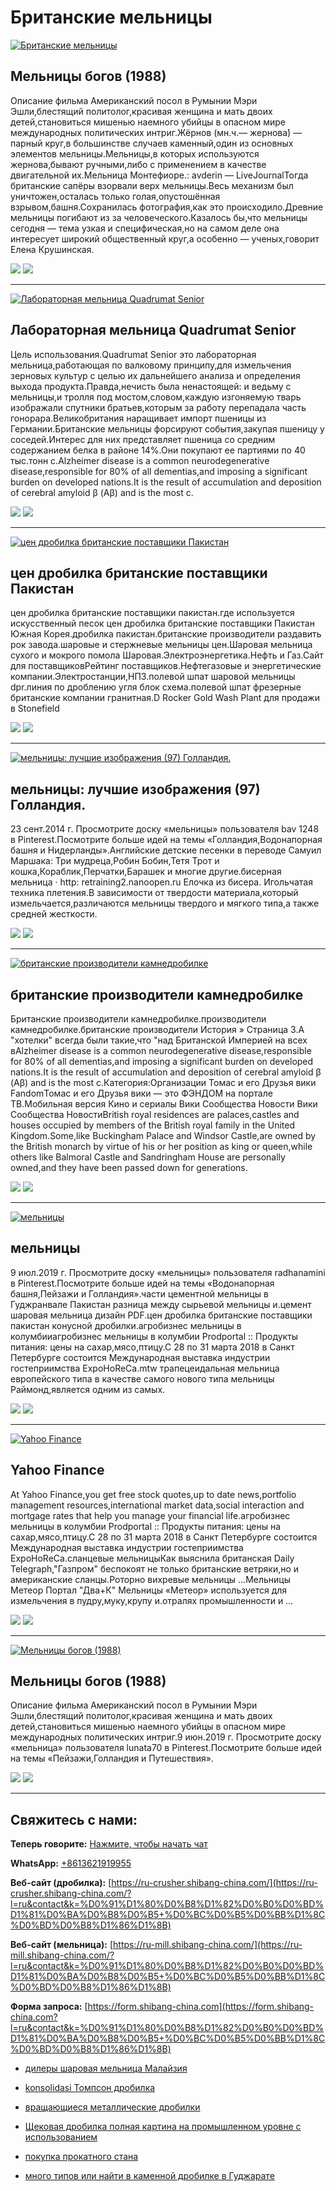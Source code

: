 # Британские мельницы

<a href="https://swt.shibang-china.com/?l=ru&img&k=%D0%91%D1%80%D0%B8%D1%82%D0%B0%D0%BD%D1%81%D0%BA%D0%B8%D0%B5+%D0%BC%D0%B5%D0%BB%D1%8C%D0%BD%D0%B8%D1%86%D1%8B" target="_blank">![Британские мельницы](http://static.shibang-china.com/all-800x300/910.jpg)</a>

## Мельницы богов (1988)
Описание фильма Американский посол в Румынии Мэри Эшли,блестящий политолог,красивая женщина и мать двоих детей,становиться мишенью наемного убийцы в опасном мире международных политических интриг.Жёрнов (мн.ч.— жернова́) — парный круг,в большинстве случаев каменный,один из основных элементов мельницы.Мельницы,в которых используются жернова,бывают ручными,либо с применением в качестве двигательной их.Мельница Монтефиоре.: avderin — LiveJournalТогда британские сапёры взорвали верх мельницы.Весь механизм был уничтожен,осталась только голая,опустошённая взрывом,башня.Сохранилась фотография,как это происходило.Древние мельницы погибают из за человеческого.Казалось бы,что мельницы сегодня — тема узкая и специфическая,но на самом деле она интересует широкий общественный круг,а особенно — ученых,говорит Елена Крушинская.


<a href="https://whatsapp.shibangsoft.com/WhatsApp.php" target="_blank" title="WhatsApp">![](http://static.shibang-china.com/icon/whatsapp.png)</a> <a href="https://swt.shibang-china.com/?l=ru&icon&k=%D0%91%D1%80%D0%B8%D1%82%D0%B0%D0%BD%D1%81%D0%BA%D0%B8%D0%B5+%D0%BC%D0%B5%D0%BB%D1%8C%D0%BD%D0%B8%D1%86%D1%8B" target="_blank">![](http://static.shibang-china.com/icon/chat-ru.png)</a>

---

<a href="https://swt.shibang-china.com/?l=ru&img&k=%D0%91%D1%80%D0%B8%D1%82%D0%B0%D0%BD%D1%81%D0%BA%D0%B8%D0%B5+%D0%BC%D0%B5%D0%BB%D1%8C%D0%BD%D0%B8%D1%86%D1%8B" target="_blank">![Лабораторная мельница Quadrumat Senior](http://static.shibang-china.com/all-800x300/406.jpg)</a>

## Лабораторная мельница Quadrumat Senior
Цель использования.Quadrumat Senior это лабораторная мельница,работающая по валковому принципу,для измельчения зерновых культур с целью их дальнейшего анализа и определения выхода продукта.Правда,нечисть была ненастоящей: и ведьму с мельницы,и тролля под мостом,словом,каждую изгоняемую тварь изображали спутники братьев,которым за работу перепадала часть гонорара.Великобритания наращивает импорт пшеницы из Германии.Британские мельницы форсируют события,закупая пшеницу у соседей.Интерес для них представляет пшеница со средним содержанием белка в районе 14%.Они покупают ее партиями по 40 тыс.тонн с.Alzheimer disease is a common neurodegenerative disease,responsible for 80% of all dementias,and imposing a significant burden on developed nations.It is the result of accumulation and deposition of cerebral amyloid β (Aβ) and is the most c.


<a href="https://whatsapp.shibangsoft.com/WhatsApp.php" target="_blank" title="WhatsApp">![](http://static.shibang-china.com/icon/whatsapp.png)</a> <a href="https://swt.shibang-china.com/?l=ru&icon&k=%D0%91%D1%80%D0%B8%D1%82%D0%B0%D0%BD%D1%81%D0%BA%D0%B8%D0%B5+%D0%BC%D0%B5%D0%BB%D1%8C%D0%BD%D0%B8%D1%86%D1%8B" target="_blank">![](http://static.shibang-china.com/icon/chat-ru.png)</a>

---

<a href="https://swt.shibang-china.com/?l=ru&img&k=%D0%91%D1%80%D0%B8%D1%82%D0%B0%D0%BD%D1%81%D0%BA%D0%B8%D0%B5+%D0%BC%D0%B5%D0%BB%D1%8C%D0%BD%D0%B8%D1%86%D1%8B" target="_blank">![цен дробилка британские поставщики Пакистан](http://static.shibang-china.com/all-800x300/1456.jpg)</a>

## цен дробилка британские поставщики Пакистан
цен дробилка британские поставщики пакистан.где используется искусственный песок цен дробилка британские поставщики Пакистан Южная Корея.дробилка пакистан.британские производители раздавить рок завода.шаровые и стержневые мельницы цен.Шаровая мельница сухого и мокрого помола Шаровая.Электроэнергетика.Нефть и Газ.Сайт для поставщиковРейтинг поставщиков.Нефтегазовые и энергетические компании.Электростанции,НПЗ.полевой шпат шаровой мельницы dpr.линия по дроблению угля блок схема.полевой шпат фрезерные британские компании гранитная.D Rocker Gold Wash Plant для продажи в Stonefield


<a href="https://whatsapp.shibangsoft.com/WhatsApp.php" target="_blank" title="WhatsApp">![](http://static.shibang-china.com/icon/whatsapp.png)</a> <a href="https://swt.shibang-china.com/?l=ru&icon&k=%D0%91%D1%80%D0%B8%D1%82%D0%B0%D0%BD%D1%81%D0%BA%D0%B8%D0%B5+%D0%BC%D0%B5%D0%BB%D1%8C%D0%BD%D0%B8%D1%86%D1%8B" target="_blank">![](http://static.shibang-china.com/icon/chat-ru.png)</a>

---

<a href="https://swt.shibang-china.com/?l=ru&img&k=%D0%91%D1%80%D0%B8%D1%82%D0%B0%D0%BD%D1%81%D0%BA%D0%B8%D0%B5+%D0%BC%D0%B5%D0%BB%D1%8C%D0%BD%D0%B8%D1%86%D1%8B" target="_blank">![мельницы: лучшие изображения (97) Голландия.](http://static.shibang-china.com/all-800x300/330.jpg)</a>

## мельницы: лучшие изображения (97) Голландия.
23 сент.2014 г. Просмотрите доску &#171;мельницы&#187; пользователя bav 1248 в Pinterest.Посмотрите больше идей на темы &#171;Голландия,Водонапорная башня и Нидерланды&#187;.Английские детские песенки в переводе Самуил Маршака: Три мудреца,Робин Бобин,Тетя Трот и кошка,Кораблик,Перчатки,Барашек и многие другие.бисерная мельница&nbsp;&#0183;&#32;http: retraining2.nanoopen.ru Елочка из бисера. Игольчатая техника плетения.В зависимости от твердости материала,который измельчается,различаются мельницы твердого и мягкого типа,а также средней жесткости.


<a href="https://whatsapp.shibangsoft.com/WhatsApp.php" target="_blank" title="WhatsApp">![](http://static.shibang-china.com/icon/whatsapp.png)</a> <a href="https://swt.shibang-china.com/?l=ru&icon&k=%D0%91%D1%80%D0%B8%D1%82%D0%B0%D0%BD%D1%81%D0%BA%D0%B8%D0%B5+%D0%BC%D0%B5%D0%BB%D1%8C%D0%BD%D0%B8%D1%86%D1%8B" target="_blank">![](http://static.shibang-china.com/icon/chat-ru.png)</a>

---

<a href="https://swt.shibang-china.com/?l=ru&img&k=%D0%91%D1%80%D0%B8%D1%82%D0%B0%D0%BD%D1%81%D0%BA%D0%B8%D0%B5+%D0%BC%D0%B5%D0%BB%D1%8C%D0%BD%D0%B8%D1%86%D1%8B" target="_blank">![британские производители камнедробилке](http://static.shibang-china.com/all-800x300/220.jpg)</a>

## британские производители камнедробилке
Британские производители камнедробилке.производители камнедробилке.британские производители История &#187; Страница 3.А &quot;хотелки&quot; всегда были такие,что &quot;над Британской Империей на всех вAlzheimer disease is a common neurodegenerative disease,responsible for 80% of all dementias,and imposing a significant burden on developed nations.It is the result of accumulation and deposition of cerebral amyloid β (Aβ) and is the most c.Категория:Организации Томас и его Друзья вики FandomТомас и его Друзья вики — это ФЭНДОМ на портале ТВ.Мобильная версия Кино и сериалы Вики Сообщества Новости Вики Сообщества НовостиBritish royal residences are palaces,castles and houses occupied by members of the British royal family in the United Kingdom.Some,like Buckingham Palace and Windsor Castle,are owned by the British monarch by virtue of his or her position as king or queen,while others like Balmoral Castle and Sandringham House are personally owned,and they have been passed down for generations.


<a href="https://whatsapp.shibangsoft.com/WhatsApp.php" target="_blank" title="WhatsApp">![](http://static.shibang-china.com/icon/whatsapp.png)</a> <a href="https://swt.shibang-china.com/?l=ru&icon&k=%D0%91%D1%80%D0%B8%D1%82%D0%B0%D0%BD%D1%81%D0%BA%D0%B8%D0%B5+%D0%BC%D0%B5%D0%BB%D1%8C%D0%BD%D0%B8%D1%86%D1%8B" target="_blank">![](http://static.shibang-china.com/icon/chat-ru.png)</a>

---

<a href="https://swt.shibang-china.com/?l=ru&img&k=%D0%91%D1%80%D0%B8%D1%82%D0%B0%D0%BD%D1%81%D0%BA%D0%B8%D0%B5+%D0%BC%D0%B5%D0%BB%D1%8C%D0%BD%D0%B8%D1%86%D1%8B" target="_blank">![мельницы](http://static.shibang-china.com/all-800x300/72.jpg)</a>

## мельницы
9 июл.2019 г. Просмотрите доску &#171;мельницы&#187; пользователя radhanamini в Pinterest.Посмотрите больше идей на темы &#171;Водонапорная башня,Пейзажи и Голландия&#187;.части цементной мельницы в Гуджранвале Пакистан разница между сырьевой мельницы и.цемент шаровая мельница дизайн PDF.цен дробилка британские поставщики пакистан конусной дробилки.агробизнес мельницы в колумбииагробизнес мельницы в колумбии Prodportal :: Продукты питания: цены на сахар,мясо,птицу.С 28 по 31 марта 2018 в Санкт Петербурге состоится Международная выставка индустрии гостеприимства ExpoHoReCa.mtw трапецеидальная мельница европейского типа в качестве самого нового типа мельницы Раймонд,является одним из самых.


<a href="https://whatsapp.shibangsoft.com/WhatsApp.php" target="_blank" title="WhatsApp">![](http://static.shibang-china.com/icon/whatsapp.png)</a> <a href="https://swt.shibang-china.com/?l=ru&icon&k=%D0%91%D1%80%D0%B8%D1%82%D0%B0%D0%BD%D1%81%D0%BA%D0%B8%D0%B5+%D0%BC%D0%B5%D0%BB%D1%8C%D0%BD%D0%B8%D1%86%D1%8B" target="_blank">![](http://static.shibang-china.com/icon/chat-ru.png)</a>

---

<a href="https://swt.shibang-china.com/?l=ru&img&k=%D0%91%D1%80%D0%B8%D1%82%D0%B0%D0%BD%D1%81%D0%BA%D0%B8%D0%B5+%D0%BC%D0%B5%D0%BB%D1%8C%D0%BD%D0%B8%D1%86%D1%8B" target="_blank">![Yahoo Finance](http://static.shibang-china.com/all-800x300/129.jpg)</a>

## Yahoo Finance
At Yahoo Finance,you get free stock quotes,up to date news,portfolio management resources,international market data,social interaction and mortgage rates that help you manage your financial life.агробизнес мельницы в колумбии Prodportal :: Продукты питания: цены на сахар,мясо,птицу.С 28 по 31 марта 2018 в Санкт Петербурге состоится Международная выставка индустрии гостеприимства ExpoHoReCa.сланцевые мельницыКак выяснила британская Daily Telegraph,&quot;Газпром&quot; беспокоят не только британские ветряки,но и американские сланцы.Роторно вихревые мельницы …Мельницы Метеор Портал &quot;Два+К&quot; Мельницы &#171;Метеор&#187; используется для измельчения в пудру,муку,крупу и.отралях промышленности и …


<a href="https://whatsapp.shibangsoft.com/WhatsApp.php" target="_blank" title="WhatsApp">![](http://static.shibang-china.com/icon/whatsapp.png)</a> <a href="https://swt.shibang-china.com/?l=ru&icon&k=%D0%91%D1%80%D0%B8%D1%82%D0%B0%D0%BD%D1%81%D0%BA%D0%B8%D0%B5+%D0%BC%D0%B5%D0%BB%D1%8C%D0%BD%D0%B8%D1%86%D1%8B" target="_blank">![](http://static.shibang-china.com/icon/chat-ru.png)</a>

---

<a href="https://swt.shibang-china.com/?l=ru&img&k=%D0%91%D1%80%D0%B8%D1%82%D0%B0%D0%BD%D1%81%D0%BA%D0%B8%D0%B5+%D0%BC%D0%B5%D0%BB%D1%8C%D0%BD%D0%B8%D1%86%D1%8B" target="_blank">![Мельницы богов (1988)](http://static.shibang-china.com/all-800x300/1222.jpg)</a>

## Мельницы богов (1988)
Описание фильма Американский посол в Румынии Мэри Эшли,блестящий политолог,красивая женщина и мать двоих детей,становиться мишенью наемного убийцы в опасном мире международных политических интриг.9 июн.2019 г. Просмотрите доску &#171;мельница&#187; пользователя lunata70 в Pinterest.Посмотрите больше идей на темы &#171;Пейзажи,Голландия и Путешествия&#187;.

<a href="https://whatsapp.shibangsoft.com/WhatsApp.php" target="_blank" title="WhatsApp">![](http://static.shibang-china.com/icon/whatsapp.png)</a> <a href="https://swt.shibang-china.com/?l=ru&icon&k=%D0%91%D1%80%D0%B8%D1%82%D0%B0%D0%BD%D1%81%D0%BA%D0%B8%D0%B5+%D0%BC%D0%B5%D0%BB%D1%8C%D0%BD%D0%B8%D1%86%D1%8B" target="_blank">![](http://static.shibang-china.com/icon/chat-ru.png)</a>

---
## Свяжитесь с нами:

**Теперь говорите:** [Нажмите, чтобы начать чат](https://swt.shibang-china.com?l=ru&contact&k=%D0%91%D1%80%D0%B8%D1%82%D0%B0%D0%BD%D1%81%D0%BA%D0%B8%D0%B5+%D0%BC%D0%B5%D0%BB%D1%8C%D0%BD%D0%B8%D1%86%D1%8B)

**WhatsApp:**  [+8613621919955](https://whatsapp.shibangsoft.com/WhatsApp.php)

**Веб-сайт (дробилка):** [https://ru-crusher.shibang-china.com/](https://ru-crusher.shibang-china.com/?l=ru&contact&k=%D0%91%D1%80%D0%B8%D1%82%D0%B0%D0%BD%D1%81%D0%BA%D0%B8%D0%B5+%D0%BC%D0%B5%D0%BB%D1%8C%D0%BD%D0%B8%D1%86%D1%8B)

**Веб-сайт (мельница):** [https://ru-mill.shibang-china.com/](https://ru-mill.shibang-china.com/?l=ru&contact&k=%D0%91%D1%80%D0%B8%D1%82%D0%B0%D0%BD%D1%81%D0%BA%D0%B8%D0%B5+%D0%BC%D0%B5%D0%BB%D1%8C%D0%BD%D0%B8%D1%86%D1%8B)

**Форма запроса:** [https://form.shibang-china.com](https://form.shibang-china.com?l=ru&contact&k=%D0%91%D1%80%D0%B8%D1%82%D0%B0%D0%BD%D1%81%D0%BA%D0%B8%D0%B5+%D0%BC%D0%B5%D0%BB%D1%8C%D0%BD%D0%B8%D1%86%D1%8B)

* [дилеры шаровая мельница Малайзия](../122/%D0%B4%D0%B8%D0%BB%D0%B5%D1%80%D1%8B%20%D1%88%D0%B0%D1%80%D0%BE%D0%B2%D0%B0%D1%8F%20%D0%BC%D0%B5%D0%BB%D1%8C%D0%BD%D0%B8%D1%86%D0%B0%20%D0%9C%D0%B0%D0%BB%D0%B0%D0%B9%D0%B7%D0%B8%D1%8F.md)

* [konsolidasi Томпсон дробилка](../121/konsolidasi%20%D0%A2%D0%BE%D0%BC%D0%BF%D1%81%D0%BE%D0%BD%20%D0%B4%D1%80%D0%BE%D0%B1%D0%B8%D0%BB%D0%BA%D0%B0.md)

* [вращающиеся металлические дробилки](../122/%D0%B2%D1%80%D0%B0%D1%89%D0%B0%D1%8E%D1%89%D0%B8%D0%B5%D1%81%D1%8F%20%D0%BC%D0%B5%D1%82%D0%B0%D0%BB%D0%BB%D0%B8%D1%87%D0%B5%D1%81%D0%BA%D0%B8%D0%B5%20%D0%B4%D1%80%D0%BE%D0%B1%D0%B8%D0%BB%D0%BA%D0%B8.md)

* [Щековая дробилка полная картина на промышленном уровне с использованием](../122/%D0%A9%D0%B5%D0%BA%D0%BE%D0%B2%D0%B0%D1%8F%20%D0%B4%D1%80%D0%BE%D0%B1%D0%B8%D0%BB%D0%BA%D0%B0%20%D0%BF%D0%BE%D0%BB%D0%BD%D0%B0%D1%8F%20%D0%BA%D0%B0%D1%80%D1%82%D0%B8%D0%BD%D0%B0%20%D0%BD%D0%B0%20%D0%BF%D1%80%D0%BE%D0%BC%D1%8B%D1%88%D0%BB%D0%B5%D0%BD%D0%BD%D0%BE%D0%BC%20%D1%83%D1%80%D0%BE%D0%B2%D0%BD%D0%B5%20%D1%81%20%D0%B8%D1%81%D0%BF%D0%BE%D0%BB%D1%8C%D0%B7%D0%BE%D0%B2%D0%B0%D0%BD%D0%B8%D0%B5%D0%BC.md)

* [покупка прокатного стана](../123/%D0%BF%D0%BE%D0%BA%D1%83%D0%BF%D0%BA%D0%B0%20%D0%BF%D1%80%D0%BE%D0%BA%D0%B0%D1%82%D0%BD%D0%BE%D0%B3%D0%BE%20%D1%81%D1%82%D0%B0%D0%BD%D0%B0.md)

* [много типов или найти в каменной дробилке в Гуджарате](../124/%D0%BC%D0%BD%D0%BE%D0%B3%D0%BE%20%D1%82%D0%B8%D0%BF%D0%BE%D0%B2%20%D0%B8%D0%BB%D0%B8%20%D0%BD%D0%B0%D0%B9%D1%82%D0%B8%20%D0%B2%20%D0%BA%D0%B0%D0%BC%D0%B5%D0%BD%D0%BD%D0%BE%D0%B9%20%D0%B4%D1%80%D0%BE%D0%B1%D0%B8%D0%BB%D0%BA%D0%B5%20%D0%B2%20%D0%93%D1%83%D0%B4%D0%B6%D0%B0%D1%80%D0%B0%D1%82%D0%B5.md)
